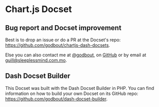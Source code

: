 Chart.js Docset
=======================

## Bug report and Docset improvement

Best is to drop an issue or do a PR at the Docset's repo: https://github.com/godbout/chartjs-dash-docsets.

Else you can also contact me at [@godbout](https://twitter.com/godbout), on [GitHub](https://github.com/godbout) or by email at guill@sleeplessmind.com.mo.

## Dash Docset Builder

This Docset was built with the Dash Docset Builder in PHP. You can find information on how to build your own Docset on its GitHub repo: https://github.com/godbout/dash-docset-builder.
